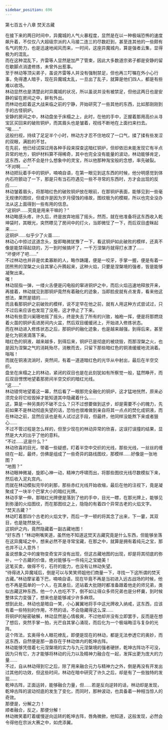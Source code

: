 ```yaml
---
sidebar_position: 696
---
```

 第七百五十八章 焚天古藏


在接下来的两日时间中，异魔城的人气火暴程度，显然是在以一种极端恐怖的速度飙升着，不仅仅八大超级宗派的人马接二连三的尽数赶到，甚至连其他的一些颇有名气的势力，也是迅速地闻风而来，一时间，这座异魔城内，算是强者云集，显得极为的混乱。  
而在这种混乱下，齐雷等人显然是加严了管束，因此大多数道宗弟子都是安静的留在歇脚点消遣修炼，未曾外出惹事。  
至于林动等顶尖弟子，虽说齐雷等人并没有强制禁足，但也再三叮嘱在外小心行事，免得遭人暗手，现在异魔城太乱，一旦出了乱子，就算是他们四人，都是有些难以收场。  
林动显然也是清楚此时异魔城的状况，所以虽说并没有被禁足，但他这两日也是安静的留在房间之中，鲜有外出。  
而林动也趁着这大战来临之前的宁静，开始研究了一些其他的东西，比如那刚刚到手的古怪铜炉。  
安静的房间之中，林动盘坐于床榻之上，此时，在他的手中，正握着那用高价从寻宝区买回来的破败铜炉，而其眉头也是皱着，视线不断地在上面扫来扫去。  
“唉……”  
这般扫视，持续了足足半个小时，林动方才忍不住地叹了一口气，揉了揉有些发涩的双眼，满脸的不甘。  
在先前，他已经试探过用各种手段来探查这暗红铜炉，但却依旧未能发现它有半点异常的地方，铜炉材料算不得稀奇，其中也完全没有能量的波动，林动能够肯定，这东西，必然不会是什么想象中的灵宝，所以他那种淘宝般的念想，率先破裂。  
“不对啊……”  
林动把玩着手中的铜炉，喃喃自语，在第一眼见到这东西的时候，他分明感觉到体内石符颤动了一下，那是只有当石符遇见一些不寻常的东西时，方才会出现的反应……  
林动皱着眉头，将那暗红色的破败铜炉放在眼前，在那铜炉表面，能够见到一些毫无规律的图纹，但或许是因为岁月侵蚀的缘故，图纹极为的模糊，所以也完全没办法从这上面得到一些有用的信息。  
“这铜炉……究竟是用来干嘛的？”  
林动略感头疼，许久后，终是放弃地摇了摇头，然而，就在他准备将这东西收入乾坤袋时，其眼光，突然瞟见了房间中的灯火，当即微怔了一下，而后双目虚眯起来……  
这铜炉……似乎少了火苗……  
林动心中掠过这道念头，旋即略微犹豫了一下，看这铜炉如此破败的模样，还真不像是能禁得起烧的，万一到时候搞坏了，一千万涅槃丹就得打水漂了……  
“坏便坏了吧……”  
不过林动也并非是优柔寡断的人，略作踌躇，便是一咬牙，手掌一握，便是有着一团熊熊的涅槃之火自其掌心升腾起来，这种火焰，只要是涅槃境的强者，皆是能够凝聚出来。  
嗤！  
林动屈指一弹，一缕火舌便是闪电般的窜进铜炉之中，而后火焰迅速地释放开来，再接着，林动就见到那铜炉竟然有着融化的迹象，当即脸皮就有点发青，看来他这想法，果然是错的……  
而且看那铜炉之前破败的模样，说不定早在他之前，就有人用这种方式尝试过，只不过后来应该也发现了没用，这才停止了下来。  
林动有些意兴阑珊地摇了摇头，终是失去了所有的兴致，袖袍一挥，便是将那燃烧着火苗的铜炉丢进房间内火盆，然后双目缓缓闭上，开始进入修炼状态。  
而在林动进入修炼状态之后，那铜炉的融化迹象，也是越来越强，到得后来，甚至是化为铜液滴落下来。  
暗红色的铜液，越来越多，到得后来，铜炉已是彻底的被烧毁，而那涅槃之火，也是因为涅槃之气的消耗殆尽，消散而去，只留下那些暗红色的铜液缓缓地流淌着。  
嗡嗡！  
而就在铜液流淌时，突然间，有着一道道暗红色的光华从中射出，最后在半空交织。  
盘坐在床榻之上的林动，紧闭的双目也是在此刻犹如有所察觉一般，猛然睁开，而后双目愣愣地望着那房间半空交织的暗红光线。  
“这……”  
林动错愕地望着这一幕，然后看了一眼那完全融化的铜炉，这才猛地恍然，原来必须完全将它给毁掉才能知道其中隐藏着什么……  
这，算是一种另类的不破不立么？只不过想要做到这步，却是需要不小的魄力，先前如果不是林动彻底失望的话，恐怕也很难做到亲自将其一点点的焚化成铜液，而在林动之前，显然应该也是有人试过这手段，但最终，他同样没能熬下来或者狠心……  
不过不管过程是怎么样的，但至少现在的林动异常的欣喜，这误打误撞的结果，显然是大大的出乎了他的意料。  
“不过……这是什么？”  
林动欣喜的目光，带着一些疑惑，盯着半空中交织的光线，那些光线，一丝丝的缠绕在一起，最终，仿佛是组成了一些奇异的路线图纹，那模样……好像是一张地图？  
“地图？”  
林动眼神微凝，旋即心神一动，精神力呼啸而出，将那些图纹光线尽数模拟下来，然后收入泥丸宫内。  
而就在林动模拟完毕的刹那，那些赤红光线开始收缩，最后在他的注视下，竟是凝聚成了一块半个巴掌大小的暗红光牌。  
林动手掌一伸，那暗红光牌便是落到了他的手中，目光一瞟，在那光牌上，能够见到弥漫的火焰图纹，而在那图纹之上，隐隐的有着四个异常古老的火焰文字。  
“焚天古藏？”  
林动盯着那四个古老的火焰文字，而后一字一顿的将其念了出来，下一霎，其双目，也是陡然放光。  
这铜炉之内，竟然隐藏着一副古藏地图！  
“好东西！”林动咧嘴笑道，虽然他不知道这焚天古藏究竟是什么东西，但能够坐落在这异魔域之中，想来必然不是寻常宝藏，在那之中，就算是拥有着纯元之宝，那也并不让人意外！  
虽说想象之中的废物变奇宝并没有出现，但这古藏地图的出现，却是将其彻底的弥补，一个古藏的价值，绝对能够与一件纯元之宝媲美！  
这笔买卖，做得不亏，石符的能力，也没有让林动失望。  
“待得进入异魔域后，倒是可以与笑笑师姐他们商量一下，寻找一下这所谓的焚天古藏。”林动摩挲着下巴，喃喃自语，现在毕竟不再是当初进入远古战场的时候，他也不再是孤单的一个人，在其身后，还站着大批随时都准备跟着他走的师兄弟，类似古藏这种东西，他一个人也吃不下，倒不如让得众多师兄弟也是分杯羹，到时候整体实力变强了，想来也是能够减少许多麻烦。  
想到此处，林动也是暗自一笑，小心翼翼地将手中这光牌收入纳戒，这东西，应该有着一些特别的作用，不然的话，不会隐藏得这么深……  
将铜炉的秘密破解，林动显然是心情极爽，不过他却并没有立即罢手，反而是在想了想后，突然手掌一拍，光芒自其掌心涌现，而后化为一个极端晦涩与复杂的光阵。  
这个阵法，玄奥得令人眼花缭乱，即便是现在的林动，都是无法参透它的奥妙，而这东西，自然便是那一直存在于林动体内的乾坤古阵。  
林动能够凭借着七元涅槃境的实力与九元涅槃境的强者硬拼，乾坤古阵功不可没，因为只有它，方才能够将林动的元力以及精神力融合在一起，发挥出更为庞大的力量……  
不过，自从林动得到它之后，除了用来融合元力与精神力之外，倒是再没有开发出过其他的功效，但这些时间，林动在暗中研究了许久之后，却是有了一些独特的发现……  
乾坤古阵，正面运转，能够融合力量，但……若是反向逆转的话，林动却是发现，乾坤古阵的波动彻底的发生了变化，而同时，那种波动，也具备着一种相当惊人的奇效。  
那便是，分解之力！  
顺者融合，反之，那便分解！  
林动微笑着盯着缓慢逆向运转的乾坤古阵，唇角微掀，他知道，这般发现，必然会令得他在宗派大赛之中，如虎添翼。  
  
  
